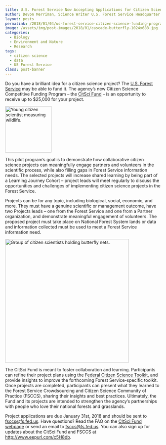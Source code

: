 ```yaml
---
title: U.S. Forest Service Now Accepting Applications for Citizen Science Funding Program
author: Devon Merriman, Science Writer U.S. Forest Service Headquarter
layout: posts
permalink: /2018/01/04/us-forest-service-citizen-science-funding-program/
image: /assets/img/post-images/2018/01/cascade-butterfly-1024x683.jpg
categories:
  - Biology
  - Environment and Nature
  - Research
tags:
  - citizen science
  - data
  - US Forest Service
class: post-banner
---
```



Do you have a brilliant idea for a citizen science project? The <a href="https://www.fs.fed.us/" target="blank" rel="noopener">U.S. Forest Service</a> may be able to fund it. The agency’s new Citizen Science Competitive Funding Program – the <a href="https://www.fs.fed.us/working-with-us/citizen-science/competitive-funding-program" target="blank" rel="noopener">CitSci Fund</a> – is an opportunity to receive up to $25,000 for your project.

<div class="image-in-post-body-left" style="width: 150px">
  <img src="{{ site.baseurl }}/assets/img/post-images/2018/01/forest-service-measuring.jpg" alt="Young citizen scientist measuring wildlife." width="150"/>
</div>

This pilot program’s goal is to demonstrate how collaborative citizen science projects can meaningfully engage partners and volunteers in the scientific process, while also filling gaps in Forest Service information needs. The selected projects will increase shared learning by being part of a Learning Journey Cohort – project leads will meet regularly to discuss the opportunities and challenges of implementing citizen science projects in the Forest Service.

Projects can be for any topic, including biological, social, economic, and more. They must have a genuine scientific or management outcome, have two Projects leads – one from the Forest Service and one from a Partner organization, and demonstrate meaningful engagement of volunteers. The proposed project must take place on National Forest System lands or data and information collected must be used to meet a Forest Service information need.

<div class="image-in-post-body" style="width: 410px">
  <img src="{{ site.baseurl }}/assets/img/post-images/2018/01/Midewin-NTP-450x300.jpg" alt="Group of citizen scientists holding butterfly nets." width="400"/>
</div>


The CitSci Fund is meant to foster collaboration and learning. Participants can refine their project plans using the <a href="https://crowdsourcing-toolkit.sites.usa.gov/" target="blank" rel="noopener">Federal Citizen Science Toolkit</a>, and provide insights to improve the forthcoming Forest Service-specific toolkit. Once projects are completed, participants can present what they learned to the Forest Service Crowdsourcing and Citizen Science Community of Practice (FSCCS), sharing their insights and best practices. Ultimately, the Fund and its projects are intended to strengthen the agency’s partnerships with people who love their national forests and grasslands.

Project applications are due January 31st, 2018 and should be sent to fsccs@fs.fed.us. Have questions? Read the FAQ on the <a href="https://www.fs.fed.us/working-with-us/citizen-science/competitive-funding-program" target="blank" rel="noopener">CitSci Fund webpage</a> or send an email to fsccs@fs.fed.us. You can also sign up for updates about the CitSci Fund and FSCCS at <a href="http://www.eepurl.com/c5H8db" target="blank" rel="noopener">http://www.eepurl.com/c5H8db</a>.


